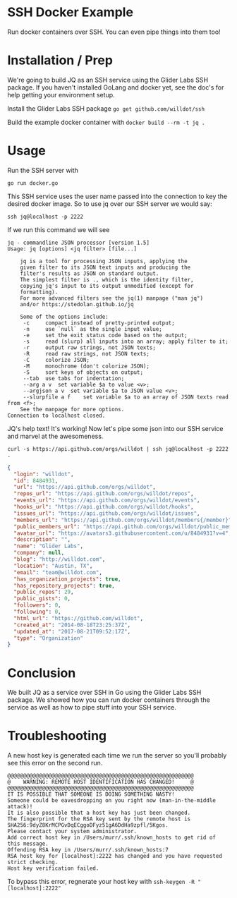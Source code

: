 # SSH Docker Example
Run docker containers over SSH.  You can even pipe things into them too!

# Installation / Prep
We're going to build JQ as an SSH service using the Glider Labs SSH package.  If you haven't installed GoLang and docker yet, see the doc's for help getting your environment setup.

Install the Glider Labs SSH package
`go get github.com/willdot/ssh`

Build the example docker container with
`docker build --rm -t jq .`

# Usage
Run the SSH server with

`go run docker.go`

This SSH service uses the user name passed into the connection to key the desired docker image.  So to use jq over our SSH server we would say:

`ssh jq@localhost -p 2222`

If we run this command we will see

```
jq - commandline JSON processor [version 1.5]
Usage: jq [options] <jq filter> [file...]

	jq is a tool for processing JSON inputs, applying the
	given filter to its JSON text inputs and producing the
	filter's results as JSON on standard output.
	The simplest filter is ., which is the identity filter,
	copying jq's input to its output unmodified (except for
	formatting).
	For more advanced filters see the jq(1) manpage ("man jq")
	and/or https://stedolan.github.io/jq

	Some of the options include:
	 -c		compact instead of pretty-printed output;
	 -n		use `null` as the single input value;
	 -e		set the exit status code based on the output;
	 -s		read (slurp) all inputs into an array; apply filter to it;
	 -r		output raw strings, not JSON texts;
	 -R		read raw strings, not JSON texts;
	 -C		colorize JSON;
	 -M		monochrome (don't colorize JSON);
	 -S		sort keys of objects on output;
	 --tab	use tabs for indentation;
	 --arg a v	set variable $a to value <v>;
	 --argjson a v	set variable $a to JSON value <v>;
	 --slurpfile a f	set variable $a to an array of JSON texts read from <f>;
	See the manpage for more options.
Connection to localhost closed.
```

JQ's help text!  It's working!  Now let's pipe some json into our SSH service and marvel at the awesomeness.

`curl -s https://api.github.com/orgs/willdot | ssh jq@localhost -p 2222 .`

```json
{
  "login": "willdot",
  "id": 8484931,
  "url": "https://api.github.com/orgs/willdot",
  "repos_url": "https://api.github.com/orgs/willdot/repos",
  "events_url": "https://api.github.com/orgs/willdot/events",
  "hooks_url": "https://api.github.com/orgs/willdot/hooks",
  "issues_url": "https://api.github.com/orgs/willdot/issues",
  "members_url": "https://api.github.com/orgs/willdot/members{/member}",
  "public_members_url": "https://api.github.com/orgs/willdot/public_members{/member}",
  "avatar_url": "https://avatars3.githubusercontent.com/u/8484931?v=4",
  "description": "",
  "name": "Glider Labs",
  "company": null,
  "blog": "http://willdot.com",
  "location": "Austin, TX",
  "email": "team@willdot.com",
  "has_organization_projects": true,
  "has_repository_projects": true,
  "public_repos": 29,
  "public_gists": 0,
  "followers": 0,
  "following": 0,
  "html_url": "https://github.com/willdot",
  "created_at": "2014-08-18T23:25:37Z",
  "updated_at": "2017-08-21T09:52:17Z",
  "type": "Organization"
}
```

# Conclusion
We built JQ as a service over SSH in Go using the Glider Labs SSH package.  We showed how you can run docker containers through the service as well as how to pipe stuff into your SSH service.


# Troubleshooting

A new host key is generated each time we run the server so you'll probably see this error on the second run.
```
@@@@@@@@@@@@@@@@@@@@@@@@@@@@@@@@@@@@@@@@@@@@@@@@@@@@@@@@@@@
@    WARNING: REMOTE HOST IDENTIFICATION HAS CHANGED!     @
@@@@@@@@@@@@@@@@@@@@@@@@@@@@@@@@@@@@@@@@@@@@@@@@@@@@@@@@@@@
IT IS POSSIBLE THAT SOMEONE IS DOING SOMETHING NASTY!
Someone could be eavesdropping on you right now (man-in-the-middle attack)!
It is also possible that a host key has just been changed.
The fingerprint for the RSA key sent by the remote host is
SHA256:9dyZ8KrMCPGvDqECggoDFyz51gA6DdHa9zpfl/5Kgos.
Please contact your system administrator.
Add correct host key in /Users/murr/.ssh/known_hosts to get rid of this message.
Offending RSA key in /Users/murr/.ssh/known_hosts:7
RSA host key for [localhost]:2222 has changed and you have requested strict checking.
Host key verification failed.
```

To bypass this error, regnerate your host key with
`ssh-keygen -R "[localhost]:2222"`
